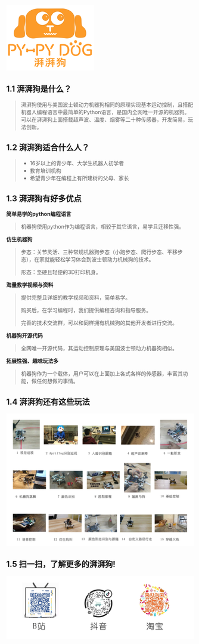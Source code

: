 ![](/pic/ch1/216.png)



## 1.1 湃湃狗是什么？

>湃湃狗使用与美国波士顿动力机器狗相同的原理实现基本运动控制，且搭配机器人编程语言中最简单的Python语言，是国内全网唯一开源的机器狗。可以在湃湃狗上面搭载超声波、温度、烟雾等二十种传感器，开发简易，玩法创新。

 

## 1.2 湃湃狗适合什么人？

>- 16岁以上的青少年、大学生机器人初学者
>- 教育培训机构
>- 希望青少年在编程上有所建树的父母、家长

 

## 1.3 湃湃狗有好多优点

**简单易学的python编程语言**

>机器狗使用python作为编程语言，相较于其它语言，易学且迁移性强。

 

**仿生机器狗**

>步态：关节灵活、三种常规机器狗步态（小跑步态、爬行步态、平移步态），在家就能轻松学习体会到波士顿动力机械狗的技术。
>
>形态：坚硬且轻便的3D打印机身。

 

**海量教学视频与资料**

>提供完整且详细的教学视频和资料，简单易学。
>
>购买后，在学习编程时，我们提供编程咨询和指导服务。
>
>完善的技术交流群，可以和同样拥有机械狗的其他开发者进行交流。

 

**机器狗开源代码**

>全网唯一开源代码，其运动控制原理与美国波士顿动力机器狗相似。



**拓展性强、趣味玩法多**

>机器狗作为一个载体，用户可以在上面加上各式各样的传感器，丰富其功能，做任何想做的事情。





## 1.4 湃湃狗还有这些玩法

![](/pic/ch1/1.5.png)



## 1.5 扫一扫，了解更多的湃湃狗!

![](/pic/ch1/16.png)

 

